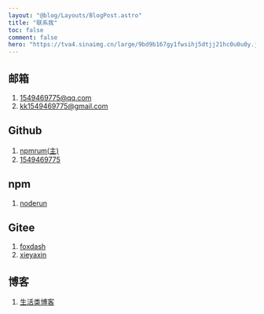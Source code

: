 ```yaml
---
layout: "@blog/Layouts/BlogPost.astro"
title: "联系我"
toc: false
comment: false
hero: "https://tva4.sinaimg.cn/large/9bd9b167gy1fwsihj5dtjj21hc0u0u0y.jpg"
---
```

## 邮箱
1. 1549469775@qq.com
2. kk1549469775@gmail.com

## Github
1. [npmrum(主)](https://github.com/npmrun)
2. [1549469775](https://github.com/1549469775)

## npm
1. [noderun](https://www.npmjs.com/~noderun)

## Gitee
1. [foxdash](https://gitee.com/foxdash)
1. [xieyaxin](https://gitee.com/xieyaxin)

## 博客
1. [生活类博客](https://xieyaxin.top)